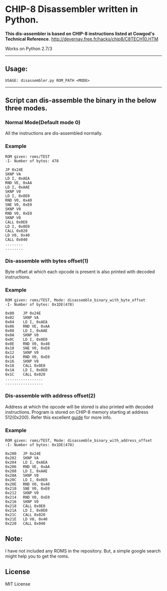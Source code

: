 # CHIP-8 Disassembler written in Python.
**This dis-assembler is based on CHIP-8 instructions listed at Cowgod's Technical Reference.**
http://devernay.free.fr/hacks/chip8/C8TECH10.HTM 

Works on Python 2.7/3

----

## Usage:
```
USAGE: disassembler.py ROM_PATH <MODE>
```

----

## Script can dis-assemble the binary in the below three modes.
### Normal Mode(Default mode 0)
All the instructions are dis-assembled normally.

### Example
```
ROM given: roms/TEST
-I- Number of bytes: 478

JP 0x24E
SKNP VA
LD I, 0xAEA
RND VE, 0xAA
LD I, 0xAAE
SKNP V0
LD I, 0x0E0
RND V0, 0x40
SNE V0, 0xE0
SKNP V0
RND V0, 0xE0
SKNP V0
CALL 0x0E0
LD I, 0x0E0
CALL 0x020
LD V0, 0x40
CALL 0x040
........
........
```
### Dis-assemble with bytes offset(1)
Byte offset at which each opcode is present is also printed with decoded instructions.

### Example
```
ROM given: roms/TEST, Mode: disassemble_binary_with_byte_offset
-I- Number of bytes: 0x1DE(478)

0x00	JP 0x24E
0x02	SKNP VA
0x04	LD I, 0xAEA
0x06	RND VE, 0xAA
0x08	LD I, 0xAAE
0x0A	SKNP V0
0x0C	LD I, 0x0E0
0x0E	RND V0, 0x40
0x10	SNE V0, 0xE0
0x12	SKNP V0
0x14	RND V0, 0xE0
0x16	SKNP V0
0x18	CALL 0x0E0
0x1A	LD I, 0x0E0
0x1C	CALL 0x020
.................
.................
```

### Dis-assemble with address offset(2)
Address at which the opcode will be stored is also printed with decoded instructions.
Program is stored on CHIP-8 memory starting at address 512(0x200). Refer this excellent [guide](http://devernay.free.fr/hacks/chip8/C8TECH10.HTM) for more info.

### Example
```
ROM given: roms/TEST, Mode: disassemble_binary_with_address_offset
-I- Number of bytes: 0x1DE(478)

0x200	JP 0x24E
0x202	SKNP VA
0x204	LD I, 0xAEA
0x206	RND VE, 0xAA
0x208	LD I, 0xAAE
0x20A	SKNP V0
0x20C	LD I, 0x0E0
0x20E	RND V0, 0x40
0x210	SNE V0, 0xE0
0x212	SKNP V0
0x214	RND V0, 0xE0
0x216	SKNP V0
0x218	CALL 0x0E0
0x21A	LD I, 0x0E0
0x21C	CALL 0x020
0x21E	LD V0, 0x40
0x220	CALL 0x040

```

## Note:
I have not included any ROMS in the repository. But, a simple google search might help you to get the roms.

## License
MIT License

